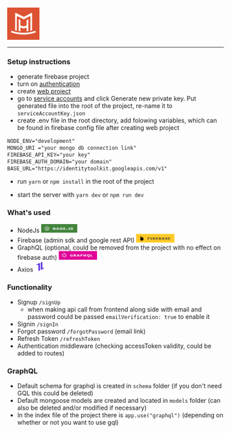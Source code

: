 <a href="https://www.wewearmanyhats.com" target="_blank"><img style="with: 75px; height: 75px" alt="Company Logo" src="./assets/logo.png">
</a>

---

### Setup instructions

- generate firebase project
- turn on [authentication](https://console.firebase.google.com/project/_/authentication/providers)
- create [web project](https://console.firebase.google.com/project/_/overview)
- go to [service accounts](https://console.firebase.google.com/project/_/settings/serviceaccounts/adminsdk) and click Generate new private key. Put generated file into the root of the project, re-name it to `serviceAccountKey.json`
- create .env file in the root directory, add folowing variables, which can be found in firebase config file after creating web project

```
NODE_ENV="development"
MONGO_URI ="your mongo db connection link"
FIREBASE_API_KEY="your key"
FIREBASE_AUTH_DOMAIN="your domain"
BASE_URL="https://identitytoolkit.googleapis.com/v1"
```

- run `yarn` or `npm install` in the root of the project

- start the server with `yarn dev` or `npm run dev`

### What's used

- NodeJs <a href="https://nodejs.org/en/" target="_blank"><img style="height: 20px" alt="nodejs" src="./assets/node.png" ></a>
- Firebase (admin sdk and google rest API) <a href="https://firebase.google.com/" target="_blank"><img style="height: 20px" alt="firebase" src="./assets/firebase.png" ></a>
- GraphQL (optional, could be removed from the project with no effect on firebase auth) <a href="https://graphql.org/" target="_blank"><img style="height: 20px" alt="graphql" src="./assets/graphql.png"></a>
- Axios <a href="https://axios-http.com/" target="_blank"><img style="height: 25px; width: 25px" alt="axios" src="./assets/axios.png"></a>

### Functionality

- Signup `/signUp`
  - when making api call from frontend along side with email and password could be passed `emailVerification: true` to enable it
- Signin `/signIn`
- Forgot password `/forgotPassword` (email link)
- Refresh Token `/refreshToken`
- Authentication middleware (checking accessToken validity, could be added to routes)

### GraphQL

- Default schema for graphql is created in `schema` folder (if you don't need GQL this could be deleted)
- Default mongoose models are created and located in `models` folder (can also be deleted and/or modified if necessary)
- In the index file of the project there is `app.use("graphql")` (depending on whether or not you want to use gql)
